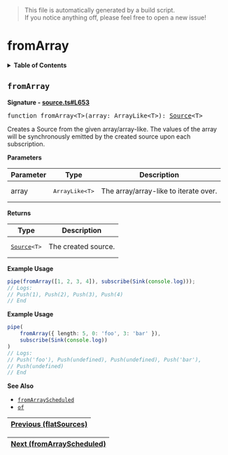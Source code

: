 > This file is automatically generated by a build script.<br>If you notice anything off, please feel free to open a new issue!

# fromArray

<details><summary><b>Table of Contents</b></summary>

1. [<code>fromArray</code>](#fromArray)</details>

## <a name="fromArray"></a><code>fromArray</code>

<b>Signature - [source.ts#L653](..\/..\/packages\/core\/src\/source.ts#L653)</b>

<pre>function fromArray&lt;T&gt;(array: ArrayLike&lt;T&gt;): <a href="00-Source.md#Source-Interface">Source</a>&lt;T&gt;</pre>

Creates a Source from the given array\/array-like. The values of the array will be synchronously emitted by the created source upon each subscription.

<b>Parameters</b>

| Parameter | Type | Description |
| --- | --- | --- |
| array | <pre lang="ts">ArrayLike&lt;T&gt;</pre> | The array\/array-like to iterate over. |

<b>Returns</b>

| Type | Description |
| --- | --- |
| <pre>[Source](00-Source.md#Source-Interface)&lt;T&gt;</pre> | The created source. |

<b>Example Usage</b>

```ts
pipe(fromArray([1, 2, 3, 4]), subscribe(Sink(console.log)));
// Logs:
// Push(1), Push(2), Push(3), Push(4)
// End
```

<b>Example Usage</b>

```ts
pipe(
    fromArray({ length: 5, 0: 'foo', 3: 'bar' }),
    subscribe(Sink(console.log))
)
// Logs:
// Push('foo'), Push(undefined), Push(undefined), Push('bar'),
// Push(undefined)
// End
```

<b>See Also</b>

- <code>[fromArrayScheduled](14-fromArrayScheduled.md#fromArrayScheduled)</code>
- <code>[of](28-of.md#of)</code><br>

| [Previous \(flatSources\)](12-flatSources.md#readme) |
| --- |

<div align="right">

| [Next \(fromArrayScheduled\)](14-fromArrayScheduled.md#readme) |
| --- |
</div>
